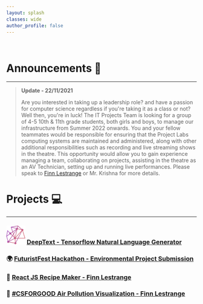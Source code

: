 ```yaml
---
layout: splash
classes: wide
author_profile: false
---
```


<br />

# Announcements 📣

<hr />

> **Update - 22/11/2021**
>
> Are you interested in taking up a leadership role? and have a passion for computer science regardless if you're taking it as a class or not? Well then, you're in luck! The IT Projects Team is looking for a group of 4-5 10th & 11th grade students, both girls and boys, to manage our infrastructure from Summer 2022 onwards. You and your fellow teammates would be responsible for ensuring that the Project Labs computing systems are maintained and administered, along with other additional responsibilities such as recording and live streaming shows in the theatre. This opportunity would allow you to gain experience managing a team, collaborating on projects, assisting in the theatre as an AV Technician, setting up and running live performances. Please speak to [Finn Lestrange](mailto:flestrange@isa.aberdeen.sch.uk) or Mr. Krishna for more details.

# Projects 💻

<hr />

### ![test](<images/deeptext(Custom).png>) <a href="https://internationalschoolaberdeen.github.io/aiproject/" target="_blank">DeepText - Tensorflow Natural Language Generator</a>

### 🌍 <a href="https://futuristfest.finnlestrange.tech" target="_blank">FuturistFest Hackathon - Environmental Project Submission</a>

### 🍔 <a href="https://recipe-ibhl.pages.dev/" target="_blank">React JS Recipe Maker - Finn Lestrange</a>

### 🌲 <a href="https://csforgood.finnlestrange.tech/" target="_blank">#CSFORGOOD Air Pollution Visualization - Finn Lestrange</a>
